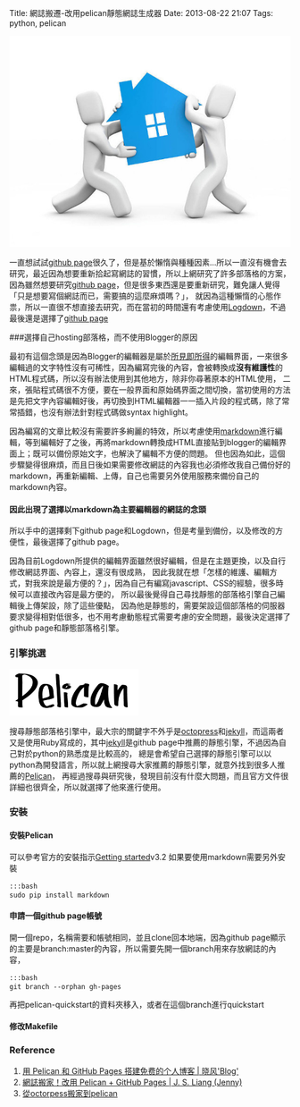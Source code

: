 Title: 網誌搬遷-改用pelican靜態網誌生成器
Date: 2013-08-22 21:07
Tags: python, pelican

![搬家](/static/images/搬家.jpg)

一直想試試[github page][]很久了，但是基於懶惰與種種因素...所以一直沒有機會去研究，最近因為想要重新拾起寫網誌的習慣，所以上網研究了許多部落格的方案，
因為雖然想要研究[github page][]，但是很多東西還是要重新研究，難免讓人覺得「只是想要寫個網誌而已，需要搞的這麼麻煩嗎？」，
就因為這種懶惰的心態作祟，所以一直很不想直接去研究，而在當初的時間還有考慮使用[Logdown][]，不過最後還是選擇了[github page][]

[github page]: http://pages.github.com/
[Logdown]: http://logdown.com/

###選擇自己hosting部落格，而不使用Blogger的原因

最初有這個念頭是因為Blogger的編輯器是屬於[所見即所得][]的編輯界面，一來很多編輯過的文字特性沒有可稀性，因為編寫完後的內容，會被轉換成**沒有維護性**的HTML程式碼，所以沒有辦法使用到其他地方，除非你尋著原本的HTML使用，
二來，張貼程式碼很不方便，要在一般界面和原始碼界面之間切換，當初使用的方法是先把文字內容編輯好後，再切換到HTML編輯器一一插入片段的程式碼，除了常常插錯，也沒有辦法針對程式碼做syntax highlight。

因為編寫的文章比較沒有需要許多絢麗的特效，所以考慮使用[markdown][]進行編輯，等到編輯好了之後，再將markdown轉換成HTML直接貼到blogger的編輯界面上；既可以備份原始文字，也解決了編輯不方便的問題。
但也因為如此，這個步驟變得很麻煩，而且日後如果需要修改網誌的內容我也必須修改我自己備份好的markdown，再重新編輯、上傳，自己也需要另外使用服務來備份自己的markdown內容。

[所見即所得]: http://en.wikipedia.org/wiki/WYSIWYG
[markdown]: http://daringfireball.net/projects/markdown/syntax

#### 因此出現了選擇以markdown為主要編輯器的網誌的念頭

所以手中的選擇剩下github page和Logdown，但是考量到備份，以及修改的方便性，最後選擇了github page。

因為目前Logdown所提供的編輯界面雖然很好編輯，但是在主題更換，以及自行修改網誌界面、內容上，還沒有很成熟，
因此我就在想「怎樣的維護、編輯方式，對我來說是最方便的？」，因為自己有編寫javascript、CSS的經驗，很多時候可以直接改內容是最方便的，
所以最後覺得自己尋找靜態的部落格引擎自己編輯後上傳架設，除了這些優點，
因為他是靜態的，需要架設這個部落格的伺服器要求變得相對低很多，也不用考慮動態程式需要考慮的安全問題，最後決定選擇了github page和靜態部落格引擎。

### 引擎挑選

![Pelican](/static/images/Pelican.png)

搜尋靜態部落格引擎中，最大宗的關鍵字不外乎是[octopress][]和[jekyll][]，而這兩者又是使用Ruby寫成的，其中[jekyll][]是github page中推薦的靜態引擎，不過因為自己對於python的熟悉度是比較高的，
總是會希望自己選擇的靜態引擎可以以python為開發語言，所以就上網搜尋大家推薦的靜態引擎，就意外找到很多人推薦的[Pelican][]，
再經過搜尋與研究後，發現目前沒有什麼大問題，而且官方文件很詳細也很齊全，所以就選擇了他來進行使用。

[octopress]: http://octopress.org/
[jekyll]: http://jekyllrb.com/
[Pelican]: http://docs.getpelican.com/en/3.2/

### 安裝

#### 安裝Pelican

可以參考官方的安裝指示[Getting started][]v3.2
如果要使用markdown需要另外安裝

    :::bash
    sudo pip install markdown

[Getting started]: http://docs.getpelican.com/en/3.2/getting_started.html

#### 申請一個github page帳號

開一個repo，名稱需要和帳號相同，並且clone回本地端，因為github page顯示的主要是branch:master的內容，所以需要先開一個branch用來存放網誌的內容，

    :::bash
    git branch --orphan gh-pages

再把pelican-quickstart的資料夾移入，或者在這個branch進行quickstart

#### 修改Makefile


### Reference

1. [用 Pelican 和 GitHub Pages 搭建免费的个人博客 | 晓风'Blog'](http://www.dongxf.com/3_Build_Personal_Blog_With_Pelican_And_GitHub_Pages.html)
2. [網誌搬家！改用 Pelican + GitHub Pages | J. S. Liang (Jenny)](http://jsliang.com/blog/2013/02/moving-to-pelican-hosting-on-github-pages.html)
3. [從octorpess搬家到pelican](http://blog.codylab.com/From-Octopress-To-Pelican/)
